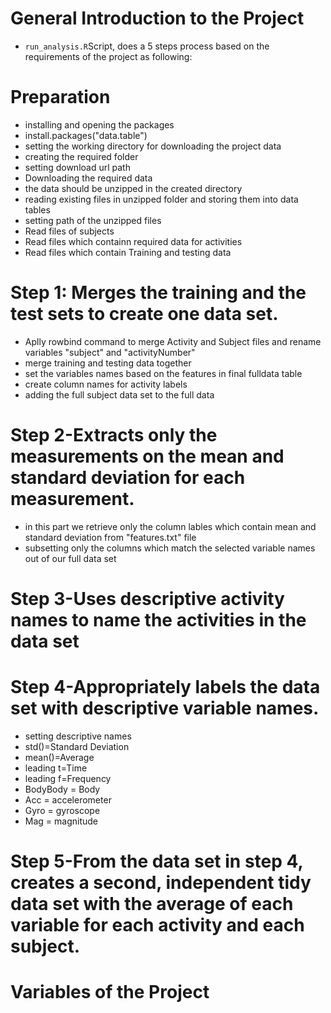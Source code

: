 # General Introduction to the Project
* `run_analysis.R`Script, does a 5 steps process based on the requirements of the project as following:

# Preparation
* installing and opening the packages
* install.packages("data.table")
* setting the working directory for downloading the project data
* creating the required folder 
* setting download url path
* Downloading the required data
* the data should be unzipped in the created directory
* reading existing files in unzipped folder and storing them into data tables
* setting path of the unzipped files
* Read files of subjects
* Read files which containn required data for activities
* Read files which contain Training and testing data

# Step 1: Merges the training and the test sets to create one data set.
* Aplly rowbind command to merge Activity and Subject files  and rename variables "subject" and "activityNumber"
* merge training and testing data together
* set the variables names based on the features in final fulldata table
* create column names for activity labels
* adding the full subject data set to the full data

# Step 2-Extracts only the measurements on the mean and standard deviation for each measurement.
* in this part we retrieve only the column lables which contain mean and standard deviation from  "features.txt" file 
* subsetting only the columns which match the selected variable names out of our full data set

# Step 3-Uses descriptive activity names to name the activities in the data set

# Step 4-Appropriately labels the data set with descriptive variable names.
* setting descriptive names
* std()=Standard Deviation
* mean()=Average
* leading t=Time
* leading f=Frequency
* BodyBody = Body
* Acc = accelerometer
* Gyro = gyroscope
* Mag = magnitude 

# Step 5-From the data set in step 4, creates a second, independent tidy data set with the average of each variable for each activity and each subject.

# Variables of the Project

